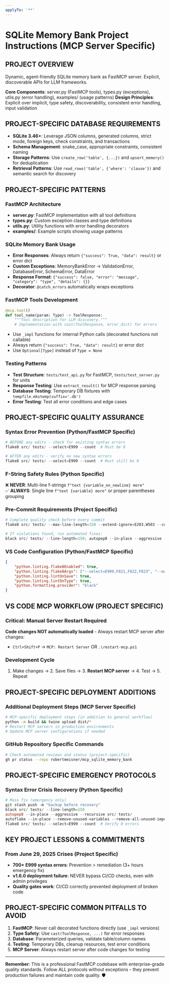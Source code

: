 ```yaml
---
applyTo: '**'
---
```


# SQLite Memory Bank Project Instructions (MCP Server Specific)

## PROJECT OVERVIEW
Dynamic, agent-friendly SQLite memory bank as FastMCP server. Explicit, discoverable APIs for LLM frameworks.

**Core Components**: server.py (FastMCP tools), types.py (exceptions), utils.py (error handling), examples/ (usage patterns)
**Design Principles**: Explicit over implicit, type safety, discoverability, consistent error handling, input validation

## PROJECT-SPECIFIC DATABASE REQUIREMENTS
- **SQLite 3.46+**: Leverage JSON columns, generated columns, strict mode, foreign keys, check constraints, and transactions
- **Schema Management**: snake_case, appropriate constraints, consistent naming
- **Storage Patterns**: Use `create_row('table', {...})` and `upsert_memory()` for deduplication
- **Retrieval Patterns**: Use `read_rows('table', {'where': 'clause'})` and semantic search for discovery

## PROJECT-SPECIFIC PATTERNS

### **FastMCP Architecture**
- **server.py**: FastMCP implementation with all tool definitions
- **types.py**: Custom exception classes and type definitions  
- **utils.py**: Utility functions with error handling decorators
- **examples/**: Example scripts showing usage patterns

### **SQLite Memory Bank Usage**
- **Error Responses**: Always return `{"success": True, "data": result}` or error dict
- **Custom Exceptions**: MemoryBankError → ValidationError, DatabaseError, SchemaError, DataError
- **Response Format**: `{"success": false, "error": "message", "category": "type", "details": {}}`
- **Decorator**: `@catch_errors` automatically wraps exceptions

### **FastMCP Tools Development**
```python
@mcp.tool()
def tool_name(param: Type) -> ToolResponse:
    """Tool description for LLM discovery."""
    # Implementation with cast(ToolResponse, error_dict) for errors
```
- Use `_impl` functions for internal Python calls (decorated functions not callable)
- Always return `{"success": True, "data": result}` or error dict
- Use `Optional[Type]` instead of `Type = None`

### **Testing Patterns**
- **Test Structure**: `tests/test_api.py` for FastMCP, `tests/test_server.py` for units
- **Response Testing**: Use `extract_result()` for MCP response parsing
- **Database Testing**: Temporary DB fixtures with `tempfile.mkstemp(suffix='.db')`
- **Error Testing**: Test all error conditions and edge cases

## PROJECT-SPECIFIC QUALITY ASSURANCE

### **Syntax Error Prevention (Python/FastMCP Specific)**
```powershell
# BEFORE any edits - check for existing syntax errors
flake8 src/ tests/ --select=E999 --count  # Must be 0

# AFTER any edits - verify no new syntax errors
flake8 src/ tests/ --select=E999 --count  # Must still be 0
```

### **F-String Safety Rules (Python Specific)**
❌ **NEVER**: Multi-line f-strings `f"text {variable_on_newline} more"`  
✅ **ALWAYS**: Single line `f"text {variable} more"` or proper parentheses grouping

### **Pre-Commit Requirements (Project Specific)**
```powershell
# Complete quality check before every commit
flake8 src/ tests/ --max-line-length=150 --extend-ignore=E203,W503 --count

# If violations found, run automated fixes:
black src/ tests/ --line-length=150; autopep8 --in-place --aggressive --recursive src/ tests/; autoflake --in-place --remove-unused-variables --remove-all-unused-imports --recursive src/ tests/
```

### **VS Code Configuration (Python/FastMCP Specific)**
```json
{
    "python.linting.flake8Enabled": true,
    "python.linting.flake8Args": ["--select=E999,F821,F822,F823", "--max-line-length=150"],
    "python.linting.lintOnSave": true,
    "python.linting.lintOnType": true,
    "python.formatting.provider": "black"
}
```

## VS CODE MCP WORKFLOW (PROJECT SPECIFIC)

### **Critical: Manual Server Restart Required**
**Code changes NOT automatically loaded** - Always restart MCP server after changes:
- `Ctrl+Shift+P` → `MCP: Restart Server` OR `.\restart-mcp.ps1`

### **Development Cycle**
1. Make changes → 2. Save files → 3. **Restart MCP server** → 4. Test → 5. Repeat

## PROJECT-SPECIFIC DEPLOYMENT ADDITIONS

### **Additional Deployment Steps (MCP Server Specific)**
```bash
# MCP-specific deployment steps (in addition to general workflow)
python -m build && twine upload dist/*
# Restart MCP servers in production environments
# Update MCP server configurations if needed
```

### **GitHub Repository Specific Commands**
```bash
# Check automated reviews and status (project-specific)
gh pr status --repo robertmeisner/mcp_sqlite_memory_bank
```

## PROJECT-SPECIFIC EMERGENCY PROTOCOLS

### **Syntax Error Crisis Recovery (Python Specific)**
```powershell
# Mass fix (emergency only)
git stash push -m "backup before recovery"
black src/ tests/ --line-length=150
autopep8 --in-place --aggressive --recursive src/ tests/
autoflake --in-place --remove-unused-variables --remove-all-unused-imports --recursive src/ tests/
flake8 src/ tests/ --select=E999 --count  # Verify 0 errors
```

## KEY PROJECT LESSONS & COMMITMENTS

### **From June 29, 2025 Crises (Project Specific)**
- **700+ E999 syntax errors**: Prevention > remediation (3+ hours emergency fix)
- **v1.6.0 deployment failure**: NEVER bypass CI/CD checks, even with admin privileges
- **Quality gates work**: CI/CD correctly prevented deployment of broken code

## PROJECT-SPECIFIC COMMON PITFALLS TO AVOID

1. **FastMCP**: Never call decorated functions directly (use `_impl` versions)
2. **Type Safety**: Use `cast(ToolResponse, ...)` for error responses
3. **Database**: Parameterized queries, validate table/column names
4. **Testing**: Temporary DBs, cleanup resources, test error conditions
5. **MCP Server**: Always restart server after code changes for testing

---

**Remember**: This is a professional FastMCP codebase with enterprise-grade quality standards. Follow ALL protocols without exceptions - they prevent production failures and maintain code quality. 🛡️
